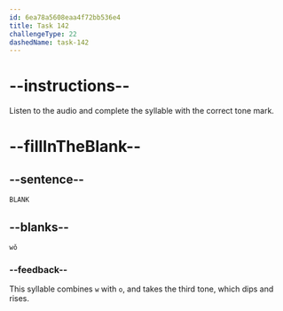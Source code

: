 ```yaml
---
id: 6ea78a5608eaa4f72bb536e4
title: Task 142
challengeType: 22
dashedName: task-142
---
```


<!-- (Audio) A: wǒ -->

# --instructions--

Listen to the audio and complete the syllable with the correct tone mark.

# --fillInTheBlank--

## --sentence--

`BLANK`

## --blanks--

`wǒ`

### --feedback--

This syllable combines `w` with `o`, and takes the third tone, which dips and rises.

